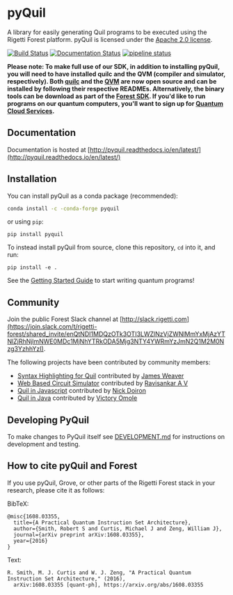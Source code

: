 # pyQuil

A library for easily generating Quil programs to be executed using the Rigetti Forest platform.
pyQuil is licensed under the [Apache 2.0 license](https://github.com/rigetti/pyQuil/blob/master/LICENSE).

[![Build Status](https://semaphoreci.com/api/v1/rigetti/pyquil/branches/master/badge.svg)](https://semaphoreci.com/rigetti/pyquil)
[![Documentation Status](https://readthedocs.org/projects/pyquil/badge/?version=latest)](http://pyquil.readthedocs.io/en/latest/?badge=latest)
[![pipeline status](https://gitlab.com/rigetti/pyquil/badges/master/pipeline.svg)](https://gitlab.com/rigetti/pyquil/commits/master)

**Please note: To make full use of our SDK, in addition to installing
pyQuil, you will need to have installed quilc and the QVM (compiler
and simulator, respectively). Both [quilc](https://github.com/rigetti/quilc) and the [QVM](https://github.com/rigetti/qvm) are now open
source and can be installed by following their respective
READMEs. Alternatively, the binary tools can be download as part of
the [Forest SDK](https://rigetti.com/forest). If you'd like to run programs on our quantum
computers, you'll want to sign up for [Quantum Cloud Services](https://rigetti.com/qcs).**

## Documentation

Documentation is hosted at [http://pyquil.readthedocs.io/en/latest/](http://pyquil.readthedocs.io/en/latest/)

## Installation

You can install pyQuil as a conda package (recommended):

```bash
conda install -c -conda-forge pyquil
```

or using `pip`:

```
pip install pyquil
```

To instead install pyQuil from source, clone this repository, `cd` into it, and run:
```
pip install -e .
```

See the [Getting Started Guide](https://go.rigetti.com/getting-started) to start writing quantum programs!


## Community

Join the public Forest Slack channel at [http://slack.rigetti.com](https://join.slack.com/t/rigetti-forest/shared_invite/enQtNDI1MDQzOTk3OTI3LWZlNzVjZWNlMmYxMjAzYTNlZjRhNjlmNWE0MDc1MjNhYTRkODA5Mjg3NTY4YWRmYzJmN2Q1M2M0Nzg3YzhhYzI).

The following projects have been contributed by community members:

- [Syntax Highlighting for Quil](https://github.com/JavaFXpert/quil-syntax-highlighter)
  contributed by [James Weaver](https://github.com/JavaFXpert)
- [Web Based Circuit Simulator](https://github.com/rasa97/quil-sim/tree/master)
  contributed by [Ravisankar A V](https://github.com/rasa97)
- [Quil in Javascript](https://github.com/mapmeld/jsquil)
  contributed by [Nick Doiron](https://github.com/mapmeld)
- [Quil in Java](https://github.com/QCHackers/jquil)
  contributed by [Victory Omole](https://github.com/vtomole)

## Developing PyQuil

To make changes to PyQuil itself see [DEVELOPMENT.md](DEVELOPMENT.md) for instructions on development and testing.

## How to cite pyQuil and Forest

If you use pyQuil, Grove, or other parts of the Rigetti Forest stack in your research, please cite it as follows:

BibTeX:
```
@misc{1608.03355,
  title={A Practical Quantum Instruction Set Architecture},
  author={Smith, Robert S and Curtis, Michael J and Zeng, William J},
  journal={arXiv preprint arXiv:1608.03355},
  year={2016}
}
```

Text:
```
R. Smith, M. J. Curtis and W. J. Zeng, "A Practical Quantum Instruction Set Architecture," (2016), 
  arXiv:1608.03355 [quant-ph], https://arxiv.org/abs/1608.03355
```
